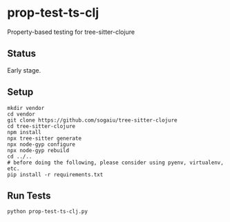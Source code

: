 # prop-test-ts-clj

Property-based testing for tree-sitter-clojure

## Status

Early stage.

## Setup

```
mkdir vendor
cd vendor
git clone https://github.com/sogaiu/tree-sitter-clojure
cd tree-sitter-clojure
npm install
npx tree-sitter generate
npx node-gyp configure
npx node-gyp rebuild
cd ../..
# before doing the following, please consider using pyenv, virtualenv, etc.
pip install -r requirements.txt
```

## Run Tests

```
python prop-test-ts-clj.py
```
